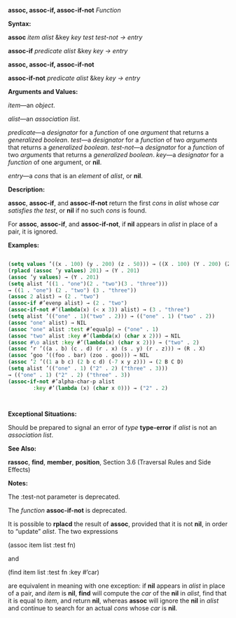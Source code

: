 **assoc, assoc-if, assoc-if-not** *Function* 



**Syntax:** 



**assoc** *item alist* &amp;key *key test test-not → entry* 



**assoc-if** *predicate alist* &amp;key *key → entry* 







 



 



**assoc, assoc-if, assoc-if-not** 



**assoc-if-not** *predicate alist* &amp;key *key → entry* 



**Arguments and Values:** 



*item*—an *object*. 



*alist*—an *association list*. 



*predicate*—a *designator* for a *function* of one *argument* that returns a *generalized boolean*. *test*—a *designator* for a *function* of two *arguments* that returns a *generalized boolean*. *test-not*—a *designator* for a *function* of two *arguments* that returns a *generalized boolean*. *key*—a *designator* for a *function* of one argument, or **nil**. 



*entry*—a *cons* that is an *element* of *alist*, or **nil**. 



**Description:** 



**assoc**, **assoc-if**, and **assoc-if-not** return the first *cons* in *alist* whose *car satisfies the test*, or **nil** if no such *cons* is found. 



For **assoc**, **assoc-if**, and **assoc-if-not**, if **nil** appears in *alist* in place of a pair, it is ignored. 

**Examples:**
```lisp

(setq values ’((x . 100) (y . 200) (z . 50))) → ((X . 100) (Y . 200) (Z . 50)) (assoc ’y values) → (Y . 200) 
(rplacd (assoc ’y values) 201) → (Y . 201) 
(assoc ’y values) → (Y . 201) 
(setq alist ’((1 . "one")(2 . "two")(3 . "three"))) 
→ ((1 . "one") (2 . "two") (3 . "three")) 
(assoc 2 alist) → (2 . "two") 
(assoc-if #’evenp alist) → (2 . "two") 
(assoc-if-not #’(lambda(x) (< x 3)) alist) → (3 . "three") 
(setq alist ’(("one" . 1)("two" . 2))) → (("one" . 1) ("two" . 2)) 
(assoc "one" alist) → NIL 
(assoc "one" alist :test #’equalp) → ("one" . 1) 
(assoc "two" alist :key #’(lambda(x) (char x 2))) → NIL 
(assoc #\o alist :key #’(lambda(x) (char x 2))) → ("two" . 2) 
(assoc ’r ’((a . b) (c . d) (r . x) (s . y) (r . z))) → (R . X) 
(assoc ’goo ’((foo . bar) (zoo . goo))) → NIL 
(assoc ’2 ’((1 a b c) (2 b c d) (-7 x y z))) → (2 B C D) 
(setq alist ’(("one" . 1) ("2" . 2) ("three" . 3))) 
→ (("one" . 1) ("2" . 2) ("three" . 3)) 
(assoc-if-not #’alpha-char-p alist 
		:key #’(lambda (x) (char x 0))) → ("2" . 2) 




```
**Exceptional Situations:** 



Should be prepared to signal an error of *type* **type-error** if *alist* is not an *association list*. 



**See Also:** 



**rassoc**, **find**, **member**, **position**, Section 3.6 (Traversal Rules and Side Effects) 



**Notes:** 



The :test-not parameter is deprecated. 



The *function* **assoc-if-not** is deprecated. 



It is possible to **rplacd** the result of **assoc**, provided that it is not **nil**, in order to “update” *alist*. The two expressions 



(assoc item list :test fn) 



and 



(find item list :test fn :key #’car) 



are equivalent in meaning with one exception: if **nil** appears in *alist* in place of a pair, and *item* is **nil**, **find** will compute the *car* of the **nil** in *alist*, find that it is equal to *item*, and return **nil**, whereas **assoc** will ignore the **nil** in *alist* and continue to search for an actual *cons* whose *car* is **nil**. 



